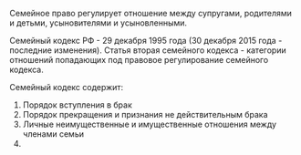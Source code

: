 Семейное право регулирует отношение между супругами, родителями и детьми, усыновителями и усыновленными.

Семейный кодекс РФ - 29 декабря 1995 года \(30 декабря 2015 года - последние изменения\). Статья вторая семейного кодекса - категории отношений попадающих под правовое регулирование семейного кодекса.

Семейный кодекс содержит:

1. Порядок вступления в брак
2. Порядок прекращения и признания не действительным брака
3. Личные неимущественные и имущественные отношения между членами семьи
4. 

